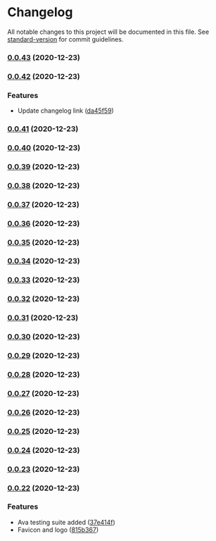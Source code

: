 # Changelog

All notable changes to this project will be documented in this file. See [standard-version](https://github.com/conventional-changelog/standard-version) for commit guidelines.

### [0.0.43](https://github.com/primitive-survival/toretto-css/compare/v0.0.42...v0.0.43) (2020-12-23)

### [0.0.42](https://github.com/primitive-survival/toretto-css/compare/v0.0.41...v0.0.42) (2020-12-23)


### Features

* Update changelog link ([da45f59](https://github.com/primitive-survival/toretto-css/commit/da45f59afd839c34671d9600e8a2b30a6b6b93f4))

### [0.0.41](https://github.com/primitive-survival/toretto-css/compare/v0.0.40...v0.0.41) (2020-12-23)

### [0.0.40](https://github.com/primitive-survival/toretto-css/compare/v0.0.39...v0.0.40) (2020-12-23)

### [0.0.39](https://github.com/primitive-survival/toretto-css/compare/v0.0.38...v0.0.39) (2020-12-23)

### [0.0.38](https://github.com/primitive-survival/toretto-css/compare/v0.0.37...v0.0.38) (2020-12-23)

### [0.0.37](https://github.com/primitive-survival/toretto-css/compare/v0.0.36...v0.0.37) (2020-12-23)

### [0.0.36](https://github.com/primitive-survival/toretto-css/compare/v0.0.35...v0.0.36) (2020-12-23)

### [0.0.35](https://github.com/primitive-survival/toretto-css/compare/v0.0.34...v0.0.35) (2020-12-23)

### [0.0.34](https://github.com/primitive-survival/toretto-css/compare/v0.0.33...v0.0.34) (2020-12-23)

### [0.0.33](https://github.com/primitive-survival/toretto-css/compare/v0.0.32...v0.0.33) (2020-12-23)

### [0.0.32](https://github.com/primitive-survival/toretto-css/compare/v0.0.31...v0.0.32) (2020-12-23)

### [0.0.31](https://github.com/primitive-survival/toretto-css/compare/v0.0.30...v0.0.31) (2020-12-23)

### [0.0.30](https://github.com/primitive-survival/toretto-css/compare/v0.0.29...v0.0.30) (2020-12-23)

### [0.0.29](https://github.com/primitive-survival/toretto-css/compare/v0.0.28...v0.0.29) (2020-12-23)

### [0.0.28](https://github.com/primitive-survival/toretto-css/compare/v0.0.27...v0.0.28) (2020-12-23)

### [0.0.27](https://github.com/primitive-survival/toretto-css/compare/v0.0.26...v0.0.27) (2020-12-23)

### [0.0.26](https://github.com/primitive-survival/toretto-css/compare/v0.0.25...v0.0.26) (2020-12-23)

### [0.0.25](https://github.com/primitive-survival/toretto-css/compare/v0.0.24...v0.0.25) (2020-12-23)

### [0.0.24](https://github.com/primitive-survival/toretto-css/compare/v0.0.23...v0.0.24) (2020-12-23)

### [0.0.23](https://github.com/primitive-survival/toretto-css/compare/v0.0.22...v0.0.23) (2020-12-23)

### [0.0.22](https://github.com/primitive-survival/toretto-css/compare/v0.0.21...v0.0.22) (2020-12-23)


### Features

* Ava testing suite added ([37e414f](https://github.com/primitive-survival/toretto-css/commit/37e414fbccd759f46e99d8a168cbb5a29c35dee3))
* Favicon and logo ([815b367](https://github.com/primitive-survival/toretto-css/commit/815b3672f6115593aff997feb9cc1e64953bcc45))
